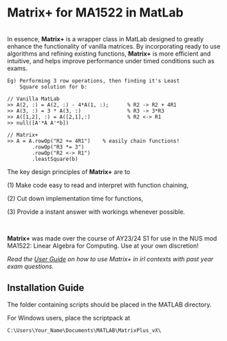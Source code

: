 # Matrix+ for MA1522 in MatLab <br /> <img  src="https://img.shields.io/badge/MATLAB-R2023a-orange"  height="17"  />
In essence, **Matrix+** is a wrapper class in MatLab designed to greatly enhance the functionality of vanilla matrices. By incorporating ready to use algorithms and refining existing functions, **Matrix+** is more efficient and intuitive, and helps improve performance under timed conditions such as exams. 
```
Eg) Performing 3 row operations, then finding it's Least
    Square solution for b:

// Vanilla MatLab 
>> A(2, :) = A(2, :) - 4*A(1, :);      % R2 -> R2 + 4R1
>> A(3, :) = 3 * A(3, :)               % R3 -> 3*R3
>> A([1,2], :) = A([2,1],:)            % R2 <-> R1
>> null([A'*A A'*b])

// Matrix+
>> A = A.rowOp("R2 += 4R1")    % easily chain functions!
        .rowOp("R3 *= 3")
        .rowOp("R2 <-> R1")
        .leastSquare(b)
```
The key design principles of **Matrix+** are to 

(1) Make code easy to read and interpret with function chaining,

(2) Cut down implementation time for functions, 

(3) Provide a instant answer with workings whenever possible.

<br/> 

**Matrix+** was made over the course of AY23/24 S1 for use in the NUS mod MA1522: Linear Algebra for Computing. Use at your own discretion!

**Read the [User Guide](MatrixPlus_UserGuide_v1.pdf) on how to use Matrix+ in irl contexts with past year exam questions*.*

## Installation Guide
The folder containing scripts should be placed in the MATLAB directory.

For Windows users, place the scriptpack at
```
C:\Users\Your_Name\Documents\MATLAB\MatrixPlus_vX\
```
